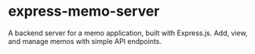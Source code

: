 # express-memo-server
A backend server for a memo application, built with Express.js. Add, view, and manage memos with simple API endpoints.
